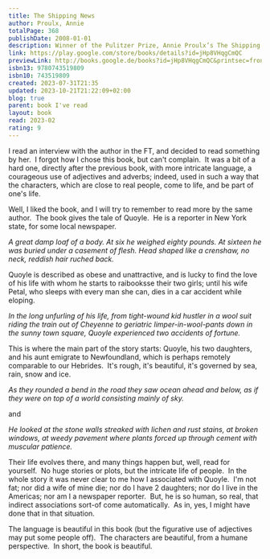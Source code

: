 ```yaml
---  
title: The Shipping News  
author: Proulx, Annie  
totalPage: 368  
publishDate: 2008-01-01  
description: Winner of the Pulitzer Prize, Annie Proulx’s The Shipping News is a vigorous, darkly comic, and at times magical portrait of the contemporary North American family. Quoyle, a third-rate newspaper hack, with a “head shaped like a crenshaw, no neck, reddish hair...features as bunched as kissed fingertips,” is wrenched violently out of his workaday life when his two-timing wife meets her just desserts. An aunt convinces Quoyle and his two emotionally disturbed daughters to return with her to the starkly beautiful coastal landscape of their ancestral home in Newfoundland. Here, on desolate Quoyle’s Point, in a house empty except for a few mementos of the family’s unsavory past, the battered members of three generations try to cobble up new lives. Newfoundland is a country of coast and cove where the mercury rarely rises above seventy degrees, the local culinary delicacy is cod cheeks, and it’s easier to travel by boat and snowmobile than on anything with wheels. In this harsh place of cruel storms, a collapsing fishery, and chronic unemployment, the aunt sets up as a yacht upholsterer in nearby Killick-Claw, and Quoyle finds a job reporting the shipping news for the local weekly, the Gammy Bird (a paper that specializes in sexual-abuse stories and grisly photos of car accidents). As the long winter closes its jaws of ice, each of the Quoyles confronts private demons, reels from catastrophe to minor triumph—in the company of the obsequious Mavis Bangs; Diddy Shovel the strongman; drowned Herald Prowse; cane-twirling Beety; Nutbeem, who steals foreign news from the radio; a demented cousin the aunt refuses to recognize; the much-zippered Alvin Yark; silent Wavey; and old Billy Pretty, with his bag of secrets. By the time of the spring storms Quoyle has learned how to gut cod, to escape from a pickle jar, and to tie a true lover’s knot.  
link: https://play.google.com/store/books/details?id=jHp8VHqgCmQC  
previewLink: http://books.google.de/books?id=jHp8VHqgCmQC&printsec=frontcover&dq=Annie+Proulx,+The+shipping+news&hl=&as_pt=BOOKS&cd=1&source=gbs_api  
isbn13: 9780743519809  
isbn10: 743519809  
created: 2023-07-31T21:35  
updated: 2023-10-21T21:22:09+02:00  
blog: true  
parent: book I've read  
layout: book  
read: 2023-02  
rating: 9  
---  
```

  
I read an interview with the author in the FT, and decided to read something by her.  I forgot how I chose this book, but can't complain.  It was a bit of a hard one, directly after the previous book, with more intricate language, a courageous use of adjectives and adverbs; indeed, used in such a way that the characters, which are close to real people, come to life, and be part of one's life.  
  
Well, I liked the book, and I will try to remember to read more by the same author.  The book gives the tale of Quoyle.  He is a reporter in New York state, for some local newspaper.   
  
*A great damp loaf of a body. At six he weighed eighty pounds. At sixteen he was buried under a casement of flesh. Head shaped like a crenshaw, no neck, reddish hair ruched back.*  
  
Quoyle is described as obese and unattractive, and is lucky to find the love of his life with whom he starts to raibooksse their two girls; until his wife Petal, who sleeps with every man she can, dies in a car accident while eloping.    
  
*In the long unfurling of his life, from tight-wound kid hustler in a wool suit riding the train out of Cheyenne to geriatric limper-in-wool-pants down in the sunny town square, Quoyle experienced two accidents of fortune.*  
  
This is where the main part of the story starts: Quoyle, his two daughters, and his aunt emigrate to Newfoundland, which is perhaps remotely comparable to our Hebrides.  It's rough, it's beautiful, it's governed by sea, rain, snow and ice.    
  
*As they rounded a bend in the road they saw ocean ahead and below, as if they were on top of a world consisting mainly of sky.*  
  
and  
  
*He looked at the stone walls streaked with lichen and rust stains, at broken windows, at weedy pavement where plants forced up through cement with muscular patience.*  
  
Their life evolves there, and many things happen but, well, read for yourself.  No huge stories or plots, but the intricate life of people.  In the whole story it was never clear to me how I associated with Quoyle.  I'm not fat; nor did a wife of mine die; nor do I have 2 daughters; nor do I live in the Americas; nor am I a newspaper reporter.  But, he is so human, so real, that indirect associations sort-of come automatically.  As in, yes, I might have done that in that situation.  
  
The language is beautiful in this book (but the figurative use of adjectives may put some people off).  The characters are beautiful, from a humane perspective.  In short, the book is beautiful.